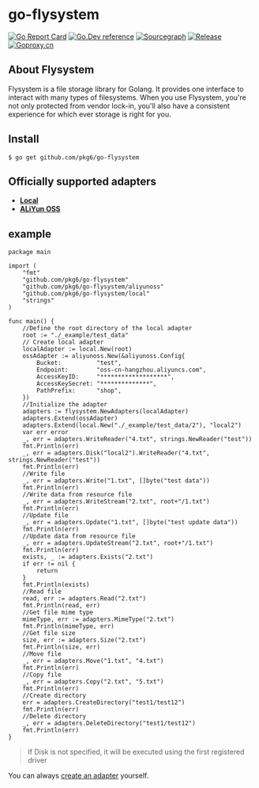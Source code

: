 # go-flysystem

[![Go Report Card](https://goreportcard.com/badge/github.com/pkg6/go-flysystem)](https://goreportcard.com/report/github.com/pkg6/go-flysystem)
[![Go.Dev reference](https://img.shields.io/badge/go.dev-reference-blue?logo=go&logoColor=white)](https://pkg.go.dev/github.com/pkg6/go-flysystem?tab=doc)
[![Sourcegraph](https://sourcegraph.com/github.com/pkg6/go-flysystem/-/badge.svg)](https://sourcegraph.com/github.com/pkg6/go-flysystem?badge)
[![Release](https://img.shields.io/github/release/pkg6/go-flysystem.svg?style=flat-square)](https://github.com/pkg6/go-flysystem/releases)
[![Goproxy.cn](https://goproxy.cn/stats/github.com/pkg6/go-flysystem/badges/download-count.svg)](https://goproxy.cn)


## About Flysystem

Flysystem is a file storage library for Golang. It provides one interface to interact with many types of filesystems. When you use Flysystem, you're not only protected from vendor lock-in, you'll also have a consistent experience for which ever storage is right for you.

## Install

~~~
$ go get github.com/pkg6/go-flysystem
~~~

## Officially supported adapters

- **[Local](https://github.com/pkg6/go-flysystem/tree/main/local)**
- **[ALiYun OSS](https://help.aliyun.com/product/31815.html)**

## example

~~~
package main

import (
	"fmt"
	"github.com/pkg6/go-flysystem"
	"github.com/pkg6/go-flysystem/aliyunoss"
	"github.com/pkg6/go-flysystem/local"
	"strings"
)

func main() {
	//Define the root directory of the local adapter
	root := "./_example/test_data"
	// Create local adapter
	localAdapter := local.New(root)
	ossAdapter := aliyunoss.New(&aliyunoss.Config{
		Bucket:          "test",
		Endpoint:        "oss-cn-hangzhou.aliyuncs.com",
		AccessKeyID:     "*******************",
		AccessKeySecret: "**************",
		PathPrefix:      "shop",
	})
	//Initialize the adapter
	adapters := flysystem.NewAdapters(localAdapter)
	adapters.Extend(ossAdapter)
	adapters.Extend(local.New("./_example/test_data/2"), "local2")
	var err error
	_, err = adapters.WriteReader("4.txt", strings.NewReader("test"))
	fmt.Println(err)
	_, err = adapters.Disk("local2").WriteReader("4.txt", strings.NewReader("test"))
	fmt.Println(err)
	//Write file
	_, err = adapters.Write("1.txt", []byte("test data"))
	fmt.Println(err)
	//Write data from resource file
	_, err = adapters.WriteStream("2.txt", root+"/1.txt")
	fmt.Println(err)
	//Update file
	_, err = adapters.Update("1.txt", []byte("test update data"))
	fmt.Println(err)
	//Update data from resource file
	_, err = adapters.UpdateStream("2.txt", root+"/1.txt")
	fmt.Println(err)
	exists, _ := adapters.Exists("2.txt")
	if err != nil {
		return
	}
	fmt.Println(exists)
	//Read file
	read, err := adapters.Read("2.txt")
	fmt.Println(read, err)
	//Get file mime type
	mimeType, err := adapters.MimeType("2.txt")
	fmt.Println(mimeType, err)
	//Get file size
	size, err := adapters.Size("2.txt")
	fmt.Println(size, err)
	//Move file
	_, err = adapters.Move("1.txt", "4.txt")
	fmt.Println(err)
	//Copy file
	_, err = adapters.Copy("2.txt", "5.txt")
	fmt.Println(err)
	//Create directory
	err = adapters.CreateDirectory("test1/test12")
	fmt.Println(err)
	//Delete directory
	_, err = adapters.DeleteDirectory("test1/test12")
	fmt.Println(err)
}
~~~

> If Disk is not specified, it will be executed using the first registered driver

You can always [create an adapter](https://github.com/pkg6/go-flysystem/blob/main/adapter.go) yourself.
